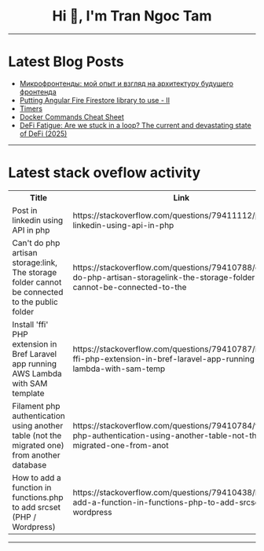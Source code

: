 <h1 align="center">Hi 👋, I'm Tran Ngoc Tam</h1>

---

# Latest Blog Posts 
<!-- BLOG-POST-LIST:START -->
- [Микрофронтенды: мой опыт и взгляд на архитектуру будущего фронтенда](https://dev.to/sundaycoding/mikrofrontiendy-moi-opyt-i-vzghliad-na-arkhitiekturu-budushchiegho-frontienda-384f)
- [Putting Angular Fire Firestore library to use - II](https://dev.to/ayyash/putting-angular-fire-firestore-library-to-use-ii-34im)
- [Timers](https://dev.to/jyotich15/timers-43lp)
- [Docker Commands Cheat Sheet](https://dev.to/muhammadsufiyanbaig/docker-commands-cheat-sheet-5cjp)
- [DeFi Fatigue: Are we stuck in a loop? The current and devastating state of DeFi &lpar;2025&rpar;](https://dev.to/maxo1st/defi-fatigue-are-we-stuck-in-a-loop-the-current-and-devastating-state-of-defi-2025-7dm)
<!-- BLOG-POST-LIST:END -->

---

# Latest stack oveflow activity
<table>
  <tr><th>Title</th><th>Link</th></tr>
  <!-- STACKOVERFLOW:START --><tr><td>Post in linkedin using API in php</td><td>https://stackoverflow.com/questions/79411112/post-in-linkedin-using-api-in-php</td></tr><tr><td>Can&#39;t do php artisan storage:link, The storage folder cannot be connected to the public folder</td><td>https://stackoverflow.com/questions/79410788/cant-do-php-artisan-storagelink-the-storage-folder-cannot-be-connected-to-the</td></tr><tr><td>Install &#39;ffi&#39; PHP extension in Bref Laravel app running AWS Lambda with SAM template</td><td>https://stackoverflow.com/questions/79410787/install-ffi-php-extension-in-bref-laravel-app-running-aws-lambda-with-sam-temp</td></tr><tr><td>Filament php authentication using another table &lpar;not the migrated one&rpar; from another database</td><td>https://stackoverflow.com/questions/79410784/filament-php-authentication-using-another-table-not-the-migrated-one-from-anot</td></tr><tr><td>How to add a function in functions.php to add srcset &lpar;PHP / Wordpress&rpar;</td><td>https://stackoverflow.com/questions/79410438/how-to-add-a-function-in-functions-php-to-add-srcset-php-wordpress</td></tr><!-- STACKOVERFLOW:END -->
</table>

---


